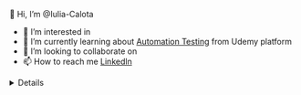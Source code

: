  👋 Hi, I’m @Iulia-Calota


- 👀 I’m interested in 
- 🌱 I’m currently learning about [Automation Testing](https://www.udemy.com/course/testare-manuala-si-automata-curs-qa) from Udemy platform
- 💞️ I’m looking to collaborate on 
- 📫 How to reach me [Linkedln](https://www.linkedin.com/in/calota-iulia)
 <details> Some other facts about me: I like crocheting, running and writing poetry in my free time.</details>


